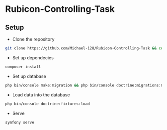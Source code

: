 # Rubicon-Controlling-Task

## Setup
- Clone the repository
```bash
git clone https://github.com/Michael-128/Rubicon-Controlling-Task && cd Rubicon-Controlling-Task
```
- Set up dependecies
```bash
composer install 
```
- Set up database
```bash
php bin/console make:migration && php bin/console doctrine:migrations:migrate
```
- Load data into the database
```bash
php bin/console doctrine:fixtures:load
```
- Serve
```bash
symfony serve
```
